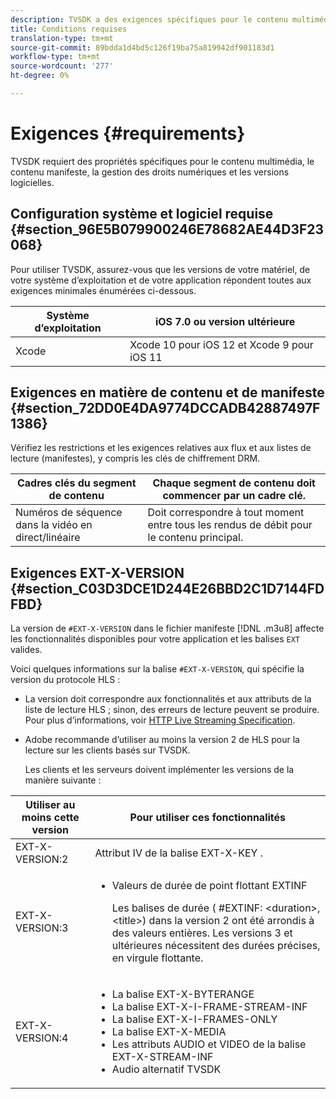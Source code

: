 ```yaml
---
description: TVSDK a des exigences spécifiques pour le contenu multimédia, le contenu manifeste, la gestion des droits numériques et les versions logicielles.
title: Conditions requises
translation-type: tm+mt
source-git-commit: 89bdda1d4bd5c126f19ba75a819942df901183d1
workflow-type: tm+mt
source-wordcount: '277'
ht-degree: 0%

---
```



# Exigences {#requirements}

TVSDK requiert des propriétés spécifiques pour le contenu multimédia, le contenu manifeste, la gestion des droits numériques et les versions logicielles.

## Configuration système et logiciel requise {#section_96E5B079900246E78682AE44D3F23068}

Pour utiliser TVSDK, assurez-vous que les versions de votre matériel, de votre système d’exploitation et de votre application répondent toutes aux exigences minimales énumérées ci-dessous.

| Système d’exploitation | iOS 7.0 ou version ultérieure |
|---|---|
| Xcode | Xcode 10 pour iOS 12 et Xcode 9 pour iOS 11 |

## Exigences en matière de contenu et de manifeste {#section_72DD0E4DA9774DCCADB42887497F1386}

Vérifiez les restrictions et les exigences relatives aux flux et aux listes de lecture (manifestes), y compris les clés de chiffrement DRM.

| Cadres clés du segment de contenu | Chaque segment de contenu doit commencer par un cadre clé. |
|---|---|
| Numéros de séquence dans la vidéo en direct/linéaire | Doit correspondre à tout moment entre tous les rendus de débit pour le contenu principal. |

## Exigences EXT-X-VERSION {#section_C03D3DCE1D244E26BBD2C1D7144FDFBD}

La version de `#EXT-X-VERSION` dans le fichier manifeste [!DNL .m3u8] affecte les fonctionnalités disponibles pour votre application et les balises `EXT` valides.

Voici quelques informations sur la balise `#EXT-X-VERSION`, qui spécifie la version du protocole HLS :

* La version doit correspondre aux fonctionnalités et aux attributs de la liste de lecture HLS ; sinon, des erreurs de lecture peuvent se produire. Pour plus d’informations, voir [HTTP Live Streaming Specification](https://datatracker.ietf.org/doc/draft-pantos-http-live-streaming/?include_text=1).
* Adobe recommande d’utiliser au moins la version 2 de HLS pour la lecture sur les clients basés sur TVSDK.

   Les clients et les serveurs doivent implémenter les versions de la manière suivante :

<table frame="all" colsep="1" rowsep="1" id="table_62EB98EDD9DE49EC84CB1C7D59BC40E6"> 
 <thead> 
  <tr rowsep="1"> 
   <th colname="1" class="entry"> Utiliser au moins cette version </th> 
   <th colname="2" class="entry"> Pour utiliser ces fonctionnalités </th> 
  </tr> 
 </thead>
 <tbody> 
  <tr rowsep="1"> 
   <td colname="1"> <span class="codeph"> EXT-X-VERSION:2  </span> </td> 
   <td colname="2"> Attribut IV de la balise <span class="codeph"> EXT-X-KEY </span>. </td> 
  </tr> 
  <tr rowsep="1"> 
   <td colname="1"> <span class="codeph"> EXT-X-VERSION:3  </span> </td> 
   <td colname="2"> 
    <ul id="ul_C9500D3F934848639C204BF248F139FF"> 
     <li id="li_535A7E3FABCB46FE872A7EA5DE2A1784">Valeurs de durée de point flottant <span class="codeph"> EXTINF </span> <p>Les balises de durée ( <span class="codeph"> #EXTINF: </span>&lt;duration&gt;,&lt;title&gt;) dans la version 2 ont été arrondis à des valeurs entières. Les versions 3 et ultérieures nécessitent des durées précises, en virgule flottante. </p> </li> 
    </ul> </td> 
  </tr> 
  <tr rowsep="0"> 
   <td colname="1"> <span class="codeph"> EXT-X-VERSION:4  </span> </td> 
   <td colname="2"> 
    <ul id="ul_3355A6CBBE2141DDB92660BB4B604D70"> 
     <li id="li_5E73D41AF6DC4CEE88D6C029FFCFC350">La balise <span class="codeph"> EXT-X-BYTERANGE </span> </li> 
     <li id="li_BF5141F516F749E5890860D487EB5287">La balise <span class="codeph"> EXT-X-I-FRAME-STREAM-INF </span> </li> 
     <li id="li_E0D399A13812499B94107CDE62998EE9">La balise <span class="codeph"> EXT-X-I-FRAMES-ONLY </span> </li> 
     <li id="li_A7783AFF99854EFBBAECD2967E4CBF2B">La balise <span class="codeph"> EXT-X-MEDIA </span> </li> 
     <li id="li_15AE652F33C1454AA90DDC65E7D6C2FD">Les attributs <span class="codeph"> AUDIO </span> et <span class="codeph"> VIDEO </span> de la balise <span class="codeph"> EXT-X-STREAM-INF </span> </li> 
     <li id="li_DB2A7847D5884F6E91FD9E78101FBCA5">Audio alternatif TVSDK </li> 
    </ul> </td> 
  </tr> 
 </tbody> 
</table>